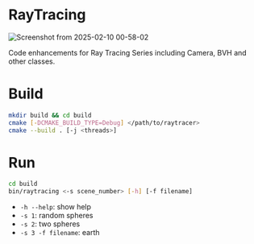 # RayTracing

![Screenshot from 2025-02-10 00-58-02](https://github.com/user-attachments/assets/2793adda-372e-4728-a77f-ebeba90460e4)

Code enhancements for Ray Tracing Series including Camera, BVH and other classes.

# Build
```bash
mkdir build && cd build
cmake [-DCMAKE_BUILD_TYPE=Debug] </path/to/raytracer>
cmake --build . [-j <threads>]
```

# Run
```bash
cd build
bin/raytracing <-s scene_number> [-h] [-f filename]
```
* `-h --help`: show help
* `-s 1`: random spheres
* `-s 2`: two spheres
* `-s 3 -f filename`: earth
